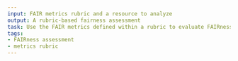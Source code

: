 ```yaml
---
input: FAIR metrics rubric and a resource to analyze
output: A rubric-based fairness assessment
task: Use the FAIR metrics defined within a rubric to evaluate FAIRness and complete an assessment
tags:
- FAIRness assessment
- metrics rubric
---
```

